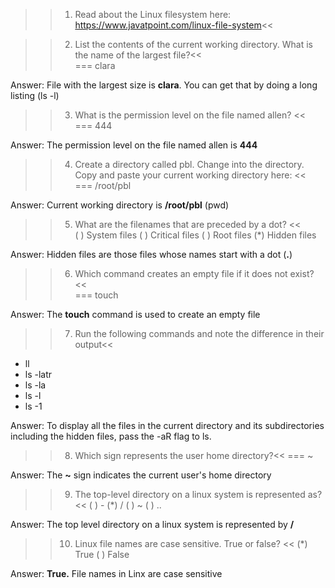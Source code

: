>>1. Read about the Linux filesystem here: https://www.javatpoint.com/linux-file-system<<
  
>>2. List the contents of the current working directory. What is the name of the largest file?<<  
=== clara
  
Answer: File with the largest size is **clara**. You can get that by doing a long listing (ls -l)  

>>3. What is the permission level on the file named allen? <<  
=== 444  
  
Answer: The permission level on the file named allen is **444**  
   
>>4. Create a directory called pbl. Change into the directory. Copy and paste your current working directory here: <<  
=== /root/pbl
  
Answer: Current working directory is **/root/pbl** (pwd)  

>>5. What are the filenames that are preceded by a dot? <<  
( ) System files
( ) Critical files
( ) Root files
(*) Hidden files
  
Answer: Hidden files are those files whose names start with a dot (**.**)  
  
>>6. Which command creates an empty file if it does not exist? <<  
=== touch
  
Answer: The **touch** command is used to create an empty file  
  
>>7. Run the following commands and note the difference in their output<<
- ll
- ls -latr
- ls -la
- ls -l
- ls -1
  
Answer: To display all the files in the current directory and its subdirectories including the hidden files, pass the -aR flag to ls.  
  
>>8. Which sign represents the user home directory?<<
=== ~
  
Answer: The **~** sign indicates the current user's home directory  
  
>>9. The top-level directory on a linux system is represented as? <<
( ) -
(*) /
( ) ~
( ) ..
  
Answer: The top level directory on a linux system is represented by **/**
  
>>10. Linux file names are case sensitive. True or false? <<
(*) True
( ) False
  
Answer: **True.** File names in Linx are case sensitive